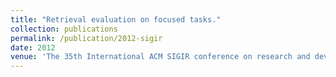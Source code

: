 ```yaml
---
title: "Retrieval evaluation on focused tasks."
collection: publications
permalink: /publication/2012-sigir
date: 2012
venue: 'The 35th International ACM SIGIR conference on research and development in Information Retrieval, SIGIR'
---
```


